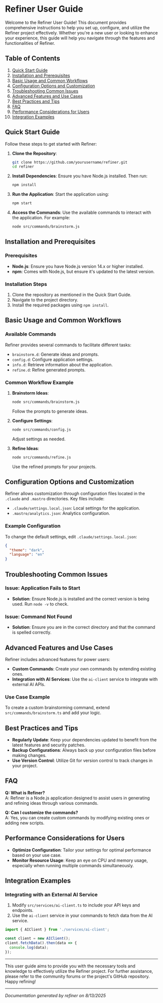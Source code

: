 <!---
This file was automatically generated by refiner
Generated on: 2025-08-13T06:02:59.348Z
Document type: user-guide
Title: User Guide
References: lib/index.js, src/index.ts, .claude/settings.local.json, .mastro/analytics.json, lib/commands/config.d.ts, lib/commands/config.js, lib/utils/config.d.ts, lib/utils/config.js, refined-prompts/generative-prompt-2025-08-09T21-33-56-948Z.json, refined-prompts/generative-prompt-2025-08-09T21-38-47-439Z.json, src/commands/config.ts, src/utils/config.ts

To prevent this file from being overwritten, add custom content
between the CUSTOM_START and CUSTOM_END markers below.
--->

# Refiner User Guide

Welcome to the Refiner User Guide! This document provides comprehensive instructions to help you set up, configure, and utilize the Refiner project effectively. Whether you're a new user or looking to enhance your experience, this guide will help you navigate through the features and functionalities of Refiner.

## Table of Contents
1. [Quick Start Guide](#quick-start-guide)
2. [Installation and Prerequisites](#installation-and-prerequisites)
3. [Basic Usage and Common Workflows](#basic-usage-and-common-workflows)
4. [Configuration Options and Customization](#configuration-options-and-customization)
5. [Troubleshooting Common Issues](#troubleshooting-common-issues)
6. [Advanced Features and Use Cases](#advanced-features-and-use-cases)
7. [Best Practices and Tips](#best-practices-and-tips)
8. [FAQ](#faq)
9. [Performance Considerations for Users](#performance-considerations-for-users)
10. [Integration Examples](#integration-examples)

## Quick Start Guide

Follow these steps to get started with Refiner:

1. **Clone the Repository**:
   ```bash
   git clone https://github.com/yourusername/refiner.git
   cd refiner
   ```

2. **Install Dependencies**:
   Ensure you have Node.js installed. Then run:
   ```bash
   npm install
   ```

3. **Run the Application**:
   Start the application using:
   ```bash
   npm start
   ```

4. **Access the Commands**:
   Use the available commands to interact with the application. For example:
   ```bash
   node src/commands/brainstorm.js
   ```

## Installation and Prerequisites

### Prerequisites
- **Node.js**: Ensure you have Node.js version 14.x or higher installed.
- **npm**: Comes with Node.js, but ensure it's updated to the latest version.

### Installation Steps
1. Clone the repository as mentioned in the Quick Start Guide.
2. Navigate to the project directory.
3. Install the required packages using `npm install`.

## Basic Usage and Common Workflows

### Available Commands
Refiner provides several commands to facilitate different tasks:
- `brainstorm.d`: Generate ideas and prompts.
- `config.d`: Configure application settings.
- `info.d`: Retrieve information about the application.
- `refine.d`: Refine generated prompts.

### Common Workflow Example
1. **Brainstorm Ideas**:
   ```bash
   node src/commands/brainstorm.js
   ```
   Follow the prompts to generate ideas.

2. **Configure Settings**:
   ```bash
   node src/commands/config.js
   ```
   Adjust settings as needed.

3. **Refine Ideas**:
   ```bash
   node src/commands/refine.js
   ```
   Use the refined prompts for your projects.

## Configuration Options and Customization

Refiner allows customization through configuration files located in the `.claude` and `.mastro` directories. Key files include:
- `.claude/settings.local.json`: Local settings for the application.
- `.mastro/analytics.json`: Analytics configuration.

### Example Configuration
To change the default settings, edit `.claude/settings.local.json`:
```json
{
  "theme": "dark",
  "language": "en"
}
```

## Troubleshooting Common Issues

### Issue: Application Fails to Start
- **Solution**: Ensure Node.js is installed and the correct version is being used. Run `node -v` to check.

### Issue: Command Not Found
- **Solution**: Ensure you are in the correct directory and that the command is spelled correctly.

## Advanced Features and Use Cases

Refiner includes advanced features for power users:
- **Custom Commands**: Create your own commands by extending existing ones.
- **Integration with AI Services**: Use the `ai-client` service to integrate with external AI APIs.

### Use Case Example
To create a custom brainstorming command, extend `src/commands/brainstorm.ts` and add your logic.

## Best Practices and Tips

- **Regularly Update**: Keep your dependencies updated to benefit from the latest features and security patches.
- **Backup Configurations**: Always back up your configuration files before making changes.
- **Use Version Control**: Utilize Git for version control to track changes in your project.

## FAQ

**Q: What is Refiner?**  
A: Refiner is a Node.js application designed to assist users in generating and refining ideas through various commands.

**Q: Can I customize the commands?**  
A: Yes, you can create custom commands by modifying existing ones or adding new scripts.

## Performance Considerations for Users

- **Optimize Configuration**: Tailor your settings for optimal performance based on your use case.
- **Monitor Resource Usage**: Keep an eye on CPU and memory usage, especially when running multiple commands simultaneously.

## Integration Examples

### Integrating with an External AI Service
1. Modify `src/services/ai-client.ts` to include your API keys and endpoints.
2. Use the `ai-client` service in your commands to fetch data from the AI service.

```typescript
import { AIClient } from './services/ai-client';

const client = new AIClient();
client.fetchData().then(data => {
  console.log(data);
});
```

---

This user guide aims to provide you with the necessary tools and knowledge to effectively utilize the Refiner project. For further assistance, please refer to the community forums or the project's GitHub repository. Happy refining!

---

<!-- CUSTOM_START -->
<!-- Add your custom content here - it will be preserved during regeneration -->
<!-- CUSTOM_END -->

*Documentation generated by refiner on 8/13/2025*